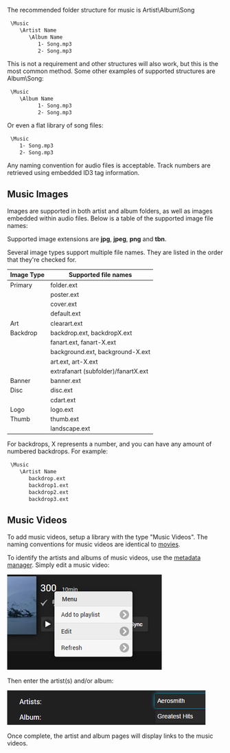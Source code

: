 The recommended folder structure for music is Artist\Album\Song

```
 \Music
    \Artist Name
       \Album Name
          1- Song.mp3
          2- Song.mp3
```

This is not a requirement and other structures will also work, but this is the most common method. Some other examples of supported structures are Album\Song:

```
 \Music
    \Album Name
          1- Song.mp3
          2- Song.mp3
```

Or even a flat library of song files:

```
 \Music
    1- Song.mp3
    2- Song.mp3
```

Any naming convention for audio files is acceptable. Track numbers are retrieved using embedded ID3 tag information. 


## Music Images

Images are supported in both artist and album folders, as well as images embedded within audio files. Below is a table of the supported image file names:

Supported image extensions are **jpg**, **jpeg**, **png** and **tbn**.

Several image types support multiple file names. They are listed in the order that they're checked for.

| Image Type | Supported file names  |
| ------------- |---------------|
| Primary      | folder.ext |
|              | poster.ext |
|              | cover.ext |
|              | default.ext |
| Art      | clearart.ext      |
| Backdrop  | backdrop.ext, backdropX.ext |
|           | fanart.ext, fanart-X.ext |
|           | background.ext, background-X.ext      |
|           | art.ext, art-X.ext      |
|           | extrafanart (subfolder)/fanartX.ext      |
| Banner   | banner.ext      |
| Disc      | disc.ext      |
|           | cdart.ext      |
| Logo     | logo.ext      |
| Thumb     | thumb.ext      |
|           | landscape.ext      |

For backdrops, X represents a number, and you can have any amount of numbered backdrops. For example:

```
 \Music
    \Artist Name
       backdrop.ext
       backdrop1.ext
       backdrop2.ext
       backdrop3.ext

```


## Music Videos

To add music videos, setup a library with the type "Music Videos". The naming conventions for music videos are identical to [movies](Movie-naming).

To identify the artists and albums of music videos, use the [metadata manager](Metadata-manager). Simply edit a music video:

![](images/server/musicvideos1.png)

Then enter the artist(s) and/or album:

![](images/server/musicvideos2.png)

Once complete, the artist and album pages will display links to the music videos.